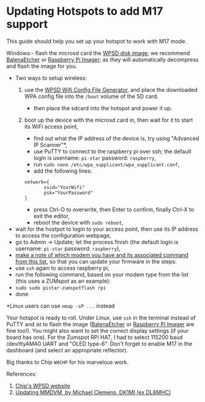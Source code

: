 # Updating Hotspots to add M17 support

This guide should help you set up your hotspot to work with M17 mode.

Windows:- flash the microsd card the [WPSD disk image](https://w0chp.net/WPSD_Latest.img.xz); we recommend [BalenaEtcher](https://www.balena.io/etcher) or [Raspberry Pi Imager](https://www.raspberrypi.com/software/); as they will automatically decompress and flash the image for you.
  - Two ways to setup wireless:
    1. use the [WPSD Wifi Config File Generator](https://w0chp.net/wpa-config-generator/), and place the downloaded WPA config file into the `/boot` volume of the SD card.
        - then place the sdcard into the hotspot and power it up.
    2. boot up the device with the microsd card in, then wait for it to start its WiFi access point,
        - find out what the IP address of the device is, try using "Advanced IP Scanner"*,
        - use PuTTY to connect to the raspberry pi over ssh; the default login is username: `pi-star` password: `raspberry`,
        - run `sudo nano /etc/wpa_supplicant/wpa_supplicant.conf`,
        - add the following lines:<br>

        ```
        network={
               ssid="YourWifi"
               psk="YourPassword"
        }
        ```

        - press Ctrl-O to overwrite, then Enter to confirm, finally Ctrl-X to exit the editor,
        - reboot the device with `sudo reboot`,
- wait for the hostpot to login to your access point, then use its IP address to access the configuration webpage,
- go to Admin -> Update; let the process finish (the default login is username: `pi-star` password: `raspberry`),
- [make a note of which modem you have and its associated command from this list](https://w0chp.net/musings/update-modem-fw-wpsd/), so that you can update your firmware in the steps:
- use `ssh` again to access raspberry pi,
- run the following command, based on your modem type from the list (this uses a ZUMspot as an example):<br>
- `sudo sudo pistar-zumspotflash rpi`
- done

*Linux users can use `nmap -sP ...` instead

Your hotspot is ready to roll. Under Linux, use `ssh` in the terminal instead of PuTTY and `dd` to flash the image ([BalenaEtcher](https://www.balena.io/etcher) or [Raspberry Pi Imager](https://www.raspberrypi.com/software/) are fine too!). You might also want to set the correct display settings (if your board has one). For the Zumspot RPi HAT, I had to select 115200 baud /dev/ttyAMA0 UART and "OLED type-6". Don't forget to enable M17 in the dashboard (and select an appropriate reflector).

Big thanks to Chip `W0CHP` for his marvelous work.

References:
1. [Chip's WPSD website](https://wpsd.radio/)
2. [Updating MMDVM, by Michael Clemens, DK1MI (ex DL6MHC)](https://qrz.is/m17-md380-openrtx-pistar-mmdvm/)
